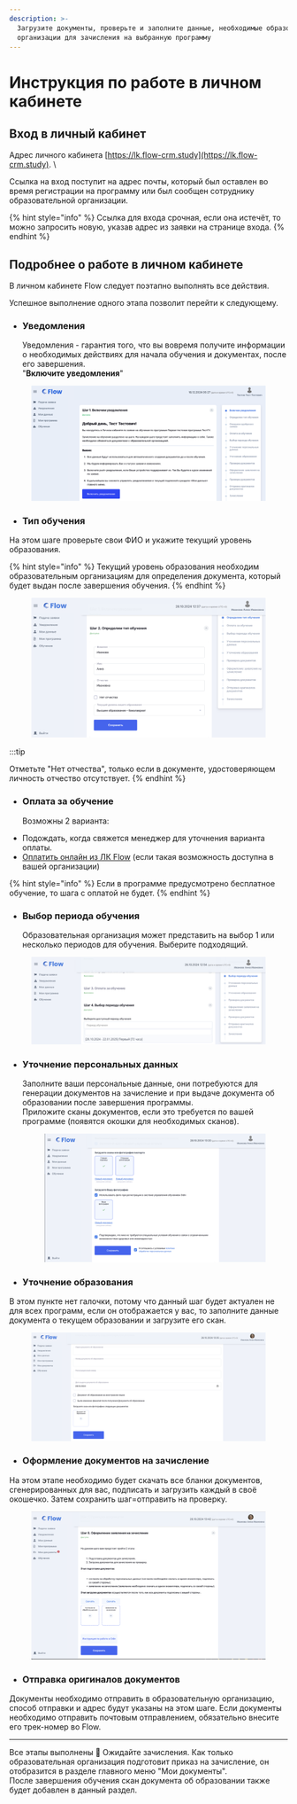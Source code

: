 ```yaml
---
description: >-
  Загрузите документы, проверьте и заполните данные, необходимые образовательной
  организации для зачисления на выбранную программу
---
```


# Инструкция по работе в личном кабинете

## Вход в личный кабинет

Адрес личного кабинета [https://lk.flow-crm.study](https://lk.flow-crm.study). \


Ссылка на вход поступит на адрес почты, который был оставлен во время регистрации на программу или был сообщен сотруднику образовательной организации.&#x20;

{% hint style="info" %}
Ссылка для входа срочная, если она истечёт, то можно  запросить новую, указав адрес из заявки на странице входа.
{% endhint %}

## Подробнее о работе в личном кабинете

В личном кабинете Flow следует поэтапно выполнять все действия.&#x20;

Успешное выполнение одного этапа позволит перейти к следующему.

*   ### Уведомления

    Уведомления - гарантия того, что вы вовремя получите информации о необходимых действиях для начала обучения и документах, после его завершения.\
    "**Включите уведомления**"

<figure><img src=".gitbook/assets/image (10).png" alt=""><figcaption></figcaption></figure>

* ### Тип обучения

На этом шаге  проверьте свои ФИО и укажите текущий уровень образования.

{% hint style="info" %}
Текущий уровень образования необходим образовательным организациям для определения документа, который будет выдан после завершения обучения.
{% endhint %}

<figure><img src=".gitbook/assets/image (18).png" alt=""><figcaption></figcaption></figure>

:::tip

Отметьте "Нет отчества", только если в документе, удостоверяющем личность отчество отсутствует.
{% endhint %}

*   ### Оплата за обучение

    Возможны 2 варианта:&#x20;

- Подождать, когда свяжется менеджер для уточнения варианта оплаты.
- [Оплатить онлайн из  ЛК Flow](kak-oplatit-obuchenie.md) (если такая возможность доступна в вашей организации)

{% hint style="info" %}
Если в программе предусмотрено бесплатное обучение, то шага с оплатой не будет.
{% endhint %}

*   ### Выбор периода обучения

    Образовательная организация может представить на выбор 1 или несколько периодов для обучения. Выберите подходящий.

<figure><img src=".gitbook/assets/image (19).png" alt=""><figcaption></figcaption></figure>

*   ### Уточнение персональных данных

    Заполните ваши персональные данные, они потребуются для генерации документов на зачисление и при выдаче документа об образовании после завершения программы.\
    Приложите сканы документов, если это требуется по вашей программе (появятся окошки для необходимых сканов).



    <figure><img src=".gitbook/assets/image (20).png" alt=""><figcaption></figcaption></figure>



* ### Уточнение образования

В этом пункте нет галочки, потому что данный шаг будет актуален не для всех программ, если он отображается у вас, то заполните данные документа о текущем образовании и загрузите его скан.

<figure><img src=".gitbook/assets/image (21).png" alt=""><figcaption></figcaption></figure>

* ### Оформление документов на зачисление

На этом этапе необходимо будет скачать все бланки документов, сгенерированных для вас, подписать и загрузить каждый в своё окошечко. Затем сохранить шаг=отправить на проверку.

<figure><img src=".gitbook/assets/image (16).png" alt=""><figcaption></figcaption></figure>



* ### Отправка оригиналов документов

Документы необходимо отправить в образовательную организацию, способ отправки и адрес будут указаны на этом шаге. Если документы необходимо отправить почтовым отправлением, обязательно внесите его трек-номер во Flow.



***

Все этапы выполнены :tada: Ожидайте зачисления. Как только образовательная организация подготовит приказ на зачисление, он отобразится в разделе главного меню "Мои документы".\
После завершения обучения скан документа об образовании также будет добавлен в данный раздел.
